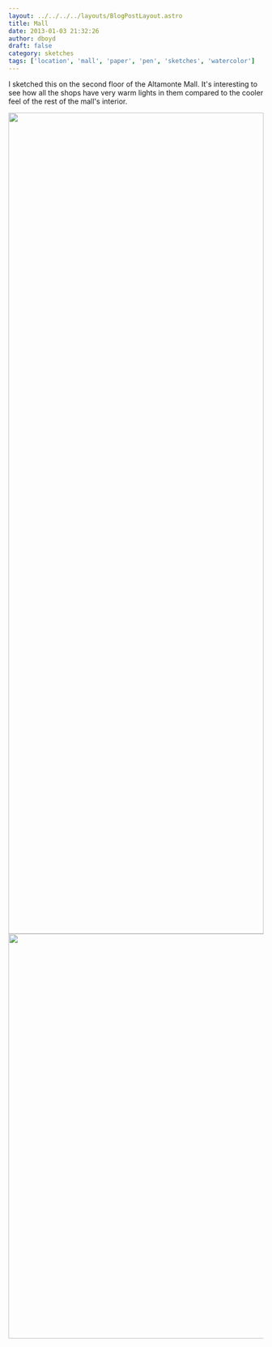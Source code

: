 ```yaml
---
layout: ../../../../layouts/BlogPostLayout.astro
title: Mall
date: 2013-01-03 21:32:26
author: dboyd
draft: false
category: sketches
tags: ['location', 'mall', 'paper', 'pen', 'sketches', 'watercolor']
---
```

I sketched this on the second floor of the Altamonte Mall. It's interesting to see how all the shops have very warm lights in them compared to the cooler feel of the rest of the mall's interior.

<img
    srcset="https://img.danaboyd.com/images/2013/01/01-03-13AltamonteMall001_1080.avif 1080w, https://img.danaboyd.com/images/2013/01/01-03-13AltamonteMall001_720.avif 720w, https://img.danaboyd.com/images/2013/01/01-03-13AltamonteMall001_480.avif 480w"
    sizes="(max-width: 1080px) 100vw, (max-width: 720px) 100vw, (max-width: 480px) 100vw"
    src="https://img.danaboyd.com/images/2013/01/01-03-13AltamonteMall001.jpg"
    alt=""
    style="width: clamp(0px, 100%, 1623px); height: auto;"
/>
<img
    srcset="https://img.danaboyd.com/images/2013/01/01-03-13AltamonteMall002_480.avif 480w"
    sizes="(max-width: 480px) 100vw"
    src="https://img.danaboyd.com/images/2013/01/01-03-13AltamonteMall002.jpg"
    alt=""
    style="width: auto; height: clamp(0px, 95vh, 800px);"
/>

